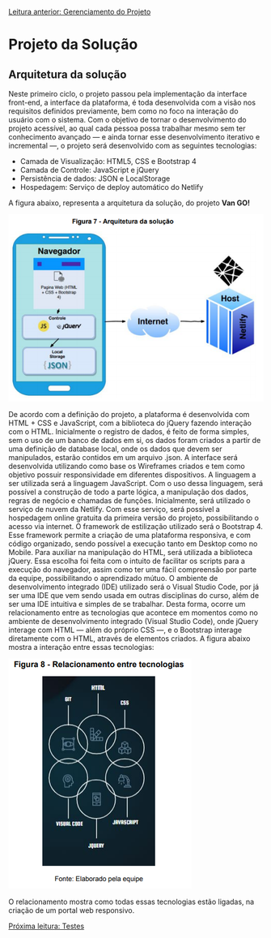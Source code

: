 [Leitura anterior: Gerenciamento do Projeto](/docs/5-Gerenciamento-Projeto.md)

# Projeto da Solução

## Arquitetura da solução

Neste primeiro ciclo, o projeto passou pela implementação da interface
front-end, a interface da plataforma, é toda desenvolvida com a visão nos
requisitos definidos previamente, bem como no foco na interação do usuário
com o sistema.
Com o objetivo de tornar o desenvolvimento do projeto acessível, ao
qual cada pessoa possa trabalhar mesmo sem ter conhecimento avançado —
e ainda tornar esse desenvolvimento iterativo e incremental —, o projeto será
desenvolvido com as seguintes tecnologias:

- Camada de Visualização: HTML5, CSS e Bootstrap 4
- Camada de Controle: JavaScript e jQuery
- Persistência de dados: JSON e LocalStorage
- Hospedagem: Serviço de deploy automático do Netlify

A figura abaixo, representa a arquitetura da solução, do projeto **Van GO!**

![Figura 7](images/figura-7.PNG)

De acordo com a definição do projeto, a plataforma é desenvolvida com
HTML + CSS e JavaScript, com a biblioteca do jQuery fazendo interação com
o HTML. Inicialmente o registro de dados, é feito de forma simples, sem o uso
de um banco de dados em si, os dados foram criados a partir de uma
definição de database local, onde os dados que devem ser manipulados,
estarão contidos em um arquivo .json. A interface será desenvolvida utilizando
como base os Wireframes criados e tem como objetivo possuir responsividade
em diferentes dispositivos.
A linguagem a ser utilizada será a linguagem JavaScript. Com o uso
dessa linguagem, será possível a construção de todo a parte lógica, a
manipulação dos dados, regras de negócio e chamadas de funções.
Inicialmente, será utilizado o serviço de nuvem da Netlify. Com esse serviço, será possível a hospedagem online gratuita da primeira versão do projeto,
possibilitando o acesso via internet. O framework de estilização utilizado será
o Bootstrap 4. Esse framework permite a criação de uma plataforma
responsiva, e com código organizado, sendo possível a execução tanto em
Desktop como no Mobile. Para auxiliar na manipulação do HTML, será
utilizada a biblioteca jQuery. Essa escolha foi feita com o intuito de facilitar os
scripts para a execução do navegador, assim como ter uma fácil
compreensão por parte da equipe, possibilitando o aprendizado mútuo. O
ambiente de desenvolvimento integrado (IDE) utilizado será o Visual Studio
Code, por já ser uma IDE que vem sendo usada em outras disciplinas do
curso, além de ser uma IDE intuitiva e simples de se trabalhar. Desta forma,
ocorre um relacionamento entre as tecnologias que acontece em momentos
como no ambiente de desenvolvimento integrado (Visual Studio Code), onde
jQuery interage com HTML — além do próprio CSS —, e o Bootstrap interage
diretamente com o HTML, através de elementos criados. A figura abaixo
mostra a interação entre essas tecnologias:

![Figura 8](images/figura-8.PNG)

O relacionamento mostra como todas essas tecnologias estão ligadas, na
criação de um portal web responsivo.




[Próxima leitura: Testes](/docs/7-Testes.md)
